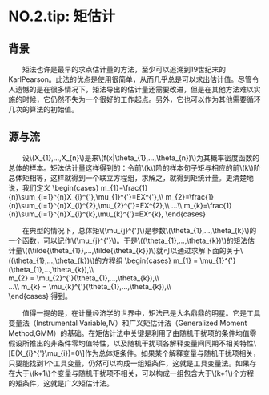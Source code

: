 # NO.2.tip: 矩估计

## 背景

&emsp;&emsp;矩法也许是最早的求点估计量的方法，至少可以追溯到19世纪末的KarlPearson。此法的优点是使用很简单，从而几乎总是可以求出估计值。尽管令人遗憾的是在很多情况下，矩法导出的估计量还需要改进，但是在其他方法难以实施的时候，它仍然不失为一个很好的工作起点。另外，它也可以作为其他需要循环几次的算法的初始值。

## 源与流

&emsp;&emsp;设\\(X_{1},...,X_{n}\\)是来\\(f(x|\theta_{1},...,\theta_{n})\\)为其概率密度函数的总体的样本。矩法估计量这样得到的：令前\\(k\\)阶的样本句子矩与相应的前\\(k\\)阶总体矩相等，这样就得到一个联立方程组，求解之，就得到矩统计量。更清楚地说，我们定义
\begin{cases}
m_{1}=\frac{1}{n}\sum_{i=1}^{n}X_{i}^{'},\mu_{1}^{'}=EX^{'},\\\\
m_{2}=\frac{1}{n}\sum_{i=1}^{n}X_{i}^{2},\mu_{2}^{'}=EX^{2},\\\\
...\\\\
m_{k}=\frac{1}{n}\sum_{i=1}^{n}X_{i}^{k},\mu_{k}^{'}=EX^{k},
\end{cases}

&emsp;&emsp;在典型的情况下，总体矩\\(\mu_{j}^{'}\\)是参数\\(\theta_{1},...,\theta_{k}\\)的一个函数，可以记作\\(\mu_{j}^{'}\\)。于是\\((\theta_{1},...,\theta_{k})\\)的矩法估计量\\((\tilde{\theta_{1}},...,\tilde{\theta_{k}})\\)就可以通过求解下面的关于\\((\theta_{1},...,\theta_{k})\\)的方程组
\begin{cases}
m_{1} = \mu_{1}^{'}(\theta_{1},...,\theta_{k}),\\\\\
m_{2} = \mu_{2}^{'}(\theta_{1},...,\theta_{k}),\\\\\
...\\\\
m_{k} = \mu_{k}^{'}(\theta_{1},...,\theta_{k}),\\\\\
\end{cases}
得到。

&emsp;&emsp;值得一提的是，在计量经济学的世界中，矩法已是大名鼎鼎的明星。它是工具变量法（Instrumental Variable,IV）和广义矩估计法（Generalized Moment Method,GMM）的基础。在矩估计法中关键是利用了由随机干扰项的条件均值零假设所推出的非条件零均值特性，以及随机干扰项各解释变量间同期不相关特性\\[E(X_{i}^{'}\mu_{i})=0\\]作为总体矩条件。如果某个解释变量与随机干扰项相关，只要能找到1个工具变量，仍然可以构成一组矩条件，这就是工具变量法。如果存在大于\\(k+1\\)个变量与随机干扰项不相关，可以构成一组包含大于\\(k+1\\)个方程的矩条件，这就是广义矩估计法。